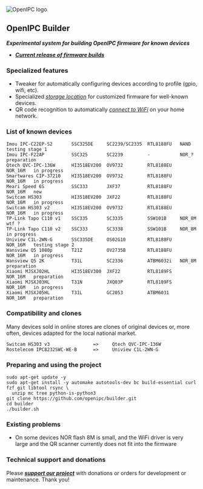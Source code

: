 ![OpenIPC logo][logo]

## OpenIPC Builder
**_Experimental system for building OpenIPC firmware for known devices_**
- **_[Current release of firmware builds](https://github.com/OpenIPC/builder/releases/tag/latest)_**


### Specialized features

- Tweaker for automatically configuring devices according to profile (gpio, wifi, etc).
- Specialized _[storage location](https://github.com/OpenIPC/builder/releases/tag/latest)_ for customized firmware for well-known devices.
- QR code recognition to automatically _[connect to WiFi](https://openipc.org/tools/qr-code-generator)_ on your home network.


### List of known devices

```
Imou IPC-C22EP-S2       SSC325DE     SC2239/SC2335  RTL8188FU   NAND      testing stage 1
Imou IPC-F22AP          SSC325       SC2239         -           NOR_?     preparation
Qtech QVC-IPC-136W      HI3518EV200  OV9732         RTL8188EU   NOR_16M   in progress
Smartwares CIP-37210    HI3518EV200  OV9732         RTL8188FU   NOR_16M   in progress
Meari Speed 6S          SSC333       JXF37          RTL8188FU   NOR_16M   new
Switcam HS303           HI3518EV200  JXF22          RTL8188FU   NOR_16M   in progress
Switcam HS303 v2        HI3518EV200  OV9732         RTL8188EU   NOR_16M   in progress
TP-Link Tapo C110 v1    SSC335       SC3335         SSW101B     NOR_8M    wtf ?
TP-Link Tapo C110 v2    SSC333       SC3338         SSW101B     NOR_8M    in progress
Uniview C1L-2WN-G       SSC335DE     OS02G10        RTL8188FU   NOR_16M   testing stage 2
Wansview Q5 1080p       T21Z         OV2735B        RTL8188FU   NOR_16M   in progress
Wansview Q5 2K          T31L         SC2336         ATBM6032i   NOR_8M    preparation
Xiaomi MJSXJ02HL        HI3518EV300  JXF22          RTL8189FS   NOR_16M   preparation
Xiaomi MJSXJ03HL        T31N         JXQ03P         RTL8189FS   NOR_16M   in progress
Xiaomi MJSXJ05HL        T31L         GC2053         ATBM6031    NOR_16M   preparation
```


### Compatibility and clones

Many devices sold in online stores are clones of original devices or, more often, devices adapted for the local national market.

```
Switcam HS303 v3                =>     Qtech QVC-IPC-136W
Rostelecom IPC8232SWC-WE-B      =>     Uniview C1L-2WN-G
```


### Preparing and using the project

```
sudo apt-get update -y
sudo apt-get install -y automake autotools-dev bc build-essential curl fzf git libtool rsync \
  unzip mc tree python-is-python3
git clone https://github.com/openipc/builder.git
cd builder
./builder.sh
```

### Existing problems

- On some devices NOR flash 8M is small, and the WiFi driver is very large and the QR scanner currently does not fit into the firmware


### Technical support and donations

Please **_[support our project](https://openipc.org/support-open-source)_** with donations or orders for development or maintenance. Thank you!


[logo]: https://openipc.org/assets/openipc-logo-black.svg


